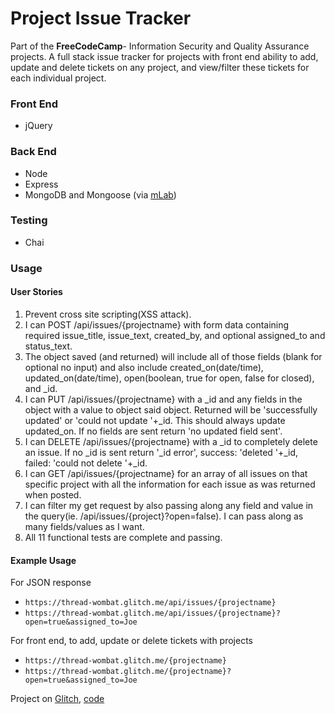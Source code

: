 # Project Issue Tracker

Part of the **FreeCodeCamp**- Information Security and Quality Assurance projects. A full stack issue tracker for projects with front end ability to add, update and delete tickets on any project, and view/filter these tickets for each individual project.

### Front End
* jQuery

### Back End
* Node
* Express
* MongoDB and Mongoose (via [mLab](https://mlab.com/home))

### Testing
* Chai

### Usage
#### User Stories
1. Prevent cross site scripting(XSS attack).
2. I can POST /api/issues/{projectname} with form data containing required issue_title, issue_text, created_by, and optional assigned_to and status_text.
3. The object saved (and returned) will include all of those fields (blank for optional no input) and also include created_on(date/time), updated_on(date/time), open(boolean, true for open, false for closed), and _id.
4. I can PUT /api/issues/{projectname} with a _id and any fields in the object with a value to object said object. Returned will be 'successfully updated' or 'could not update '+_id. This should always update updated_on. If no fields are sent return 'no updated field sent'.
5. I can DELETE /api/issues/{projectname} with a _id to completely delete an issue. If no _id is sent return '_id error', success: 'deleted '+_id, failed: 'could not delete '+_id.
6. I can GET /api/issues/{projectname} for an array of all issues on that specific project with all the information for each issue as was returned when posted.
7. I can filter my get request by also passing along any field and value in the query(ie. /api/issues/{project}?open=false). I can pass along as many fields/values as I want.
8. All 11 functional tests are complete and passing.

#### Example Usage
For JSON response
* `https://thread-wombat.glitch.me/api/issues/{projectname}`
* `https://thread-wombat.glitch.me/api/issues/{projectname}?open=true&assigned_to=Joe`

For front end, to add, update or delete tickets with projects
* `https://thread-wombat.glitch.me/{projectname}`
* `https://thread-wombat.glitch.me/{projectname}?open=true&assigned_to=Joe`

Project on [Glitch](https://thread-wombat.glitch.me/), [code](https://glitch.com/edit/#!/thread-wombat)
